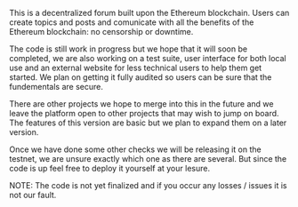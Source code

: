 This is a decentralized forum built upon the Ethereum blockchain. Users can create topics and posts and comunicate with all the benefits of the Ethereum blockchain: no censorship or downtime.

The code is still work in progress but we hope that it will soon be completed, we are also working on a test suite, user interface for both local use and an external website for less technical users to help them get started. We plan on getting it fully audited so users can be sure that the fundementals are secure.

There are other projects we hope to merge into this in the future and we leave the platform open to other projects that may wish to jump on board. The features of this version are basic but we plan to expand them on a later version.

Once we have done some other checks we will be releasing it on the testnet, we are unsure exactly which one as there are several. But since the code is up feel free to deploy it yourself at your lesure.

NOTE: The code is not yet finalized and if you occur any losses / issues it is not our fault.